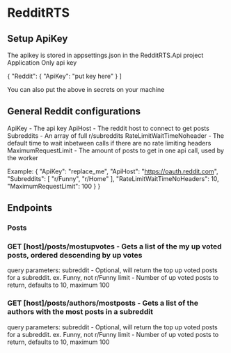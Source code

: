 # RedditRTS

## Setup ApiKey

The apikey is stored in appsettings.json in the RedditRTS.Api project
Application Only api key

{
  "Reddit": {
    "ApiKey": "put key here"
  }
]

You can also put the above in secrets on your machine

## General Reddit configurations

  ApiKey - The api key
  ApiHost - The reddit host to connect to get posts
  Subreddits - An array of full r/subreddits 
  RateLimitWaitTimeNoheader - The default time to wait inbetween calls if there are no rate limiting headers
  MaximumRequestLimit - The amount of posts to get in one api call, used by the worker

  Example:
  {
      "ApiKey": "replace_me",
      "ApiHost": "https://oauth.reddit.com",
      "Subreddits": [ "r/Funny", "r/Home" ],
      "RateLimitWaitTimeNoHeaders": 10,
      "MaximumRequestLimit": 100
    }
}

## Endpoints

### Posts

### GET [host]/posts/mostupvotes - Gets a list of the my up voted posts, ordered descending by up votes
query parameters:
subreddit - Optional, will return the top up voted posts for a subreddit.  ex. Funny, not r/Funny
limit - Number of up voted posts to return, defaults to 10, maximum 100

### GET [host]/posts/authors/mostposts - Gets a list of the authors with the most posts in a subreddit
query parameters:
subreddit - Optional, will return the top up voted posts for a subreddit.  ex. Funny, not r/Funny
limit - Number of up voted posts to return, defaults to 10, maximum 100
